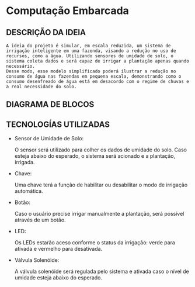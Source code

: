 # Computação Embarcada

## DESCRIÇÃO DA IDEIA 
	A ideia do projeto é simular, em escala reduzida, um sistema de irrigação inteligente em uma fazenda, visando a redução no uso de recursos, como a água. Utilizando sensores de umidade de solo, o sistema coleta dados e será capaz de irrigar a plantação apenas quando necessário.
	Desse modo, esse modelo simplificado poderá ilustrar a redução no consumo de água nas fazendas em pequena escala, demonstrando como o consumo desenfreado de água está em desacordo com o regime de chuvas e a real necessidade do solo.	

## DIAGRAMA DE BLOCOS

## TECNOLOGÍAS UTILIZADAS
 
* Sensor de Umidade de Solo:

	O sensor será utilizado para colher os dados de umidade do solo. Caso esteja abaixo do esperado, o sistema será acionado e a plantação, irrigada.

* Chave:

	Uma chave terá a função de habilitar ou desabilitar o modo de irrigação automática.

* Botão:

	Caso o usuário precise irrigar manualmente a plantação, será possível através de um botão.

* LED:

	Os LEDs estarão aceso conforme o status da irrigação: verde para ativada e vermelho para desativada.

* Válvula Solenóide:

	A válvula solenóide será regulada pelo sistema e ativada caso o nível de umidade esteja abaixo do esperado.
